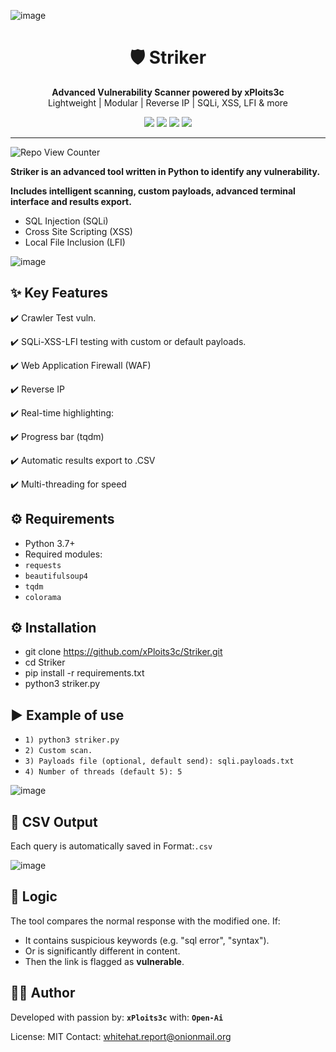 ![image](https://github.com/user-attachments/assets/c5423940-3a46-4301-80c5-b15704a85d70)



<h1 align="center">🛡️ Striker</h1>
<p align="center">
  <strong>Advanced Vulnerability Scanner powered by xPloits3c</strong><br>
  Lightweight | Modular | Reverse IP | SQLi, XSS, LFI & more
</p>

<p align="center">
  <img src="https://img.shields.io/badge/status-active-success?style=flat-square" />
  <img src="https://img.shields.io/github/license/xPloits3c/GPTScanner?style=flat-square" />
  <img src="https://img.shields.io/github/stars/xPloits3c/GPTScanner?style=social" />
  <img src="https://img.shields.io/github/release/xPloits3c/GPTScanner" />
  
</p>

---
 ![Repo View Counter](https://profile-counter.glitch.me/GPTScanner/count.svg)

**Striker is an advanced tool written in Python to identify any vulnerability.**

**Includes intelligent scanning, custom payloads, advanced terminal interface and results export.**
+ SQL Injection (SQLi)
+ Cross Site Scripting (XSS)
+ Local File Inclusion (LFI)

![image](https://github.com/user-attachments/assets/a0b14da1-29be-48b7-83bf-53a323d61347)


**✨ Key Features**
--------------------------
✔️ Crawler Test vuln.

✔️ SQLi-XSS-LFI testing with custom or default payloads.

✔️ Web Application Firewall (WAF)

✔️ Reverse IP

✔️ Real-time highlighting:

✔️ Progress bar (tqdm)

✔️ Automatic results export to .CSV

✔️ Multi-threading for speed

**⚙️ Requirements**
------------
- Python 3.7+
- Required modules:
- `requests`
- `beautifulsoup4`
- `tqdm`
- `colorama`

## ⚙️ Installation
+ git clone https://github.com/xPloits3c/Striker.git
+ cd Striker
+ pip install -r requirements.txt
+ python3 striker.py

**▶️ Example of use**
----------------
- `1) python3 striker.py`
- `2) Custom scan.`
- `3) Payloads file (optional, default send): sqli.payloads.txt`
- `4) Number of threads (default 5): 5`

![image](https://github.com/user-attachments/assets/3488993c-b0c2-4d6f-b8f9-80a87e8783e8)

**📝 CSV Output**
-------------
Each query is automatically saved in Format:`.csv`

![image](https://github.com/user-attachments/assets/684bfd39-45a5-4662-9505-682718c13699)

**🧠 Logic**
---------
The tool compares the normal response with the modified one. If:
- It contains suspicious keywords (e.g. "sql error", "syntax").
- Or is significantly different in content.
- Then the link is flagged as **vulnerable**.

**👨‍💻 Author**
-----------
Developed with passion by: **`xPloits3c`** with: **`Open-Ai`**

License: MIT
Contact: whitehat.report@onionmail.org
